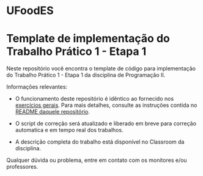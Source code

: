 # UFoodES
# Template de implementação do Trabalho Prático 1 - Etapa 1

Neste repositório você encontra o template de código para implementação do Trabalho Prático 1 - Etapa 1 da disciplina de Programação II.

Informações relevantes:

- O funcionamento deste repositório é idêntico ao fornecido nos [exercícios gerais](https://github.com/prog-II-ufes/exercicios-gerais). Para mais detalhes, consulte as instruções contida no [README daquele repositório](https://github.com/prog-II-ufes/exercicios-gerais).

- O script de correção será atualizado e liberado em breve para correção automatica e em tempo real dos trabalhos.

- A descrição completa do trabalho está disponível no Classroom da disciplina.

Qualquer dúvida ou problema, entre em contato com os monitores e/ou professores.